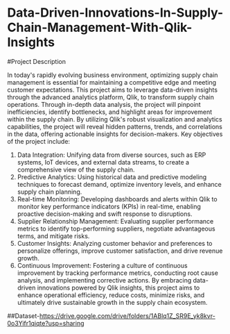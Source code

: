 # Data-Driven-Innovations-In-Supply-Chain-Management-With-Qlik-Insights
#Project Description

In today's rapidly evolving business environment, optimizing supply chain management is essential for maintaining a competitive edge and meeting customer expectations. This project aims to leverage data-driven insights through the advanced analytics platform, Qlik, to transform supply chain operations. Through in-depth data analysis, the project will pinpoint inefficiencies, identify bottlenecks, and highlight areas for improvement within the supply chain. By utilizing Qlik's robust visualization and analytics capabilities, the project will reveal hidden patterns, trends, and correlations in the data, offering actionable insights for decision-makers. Key objectives of the project include:
1. Data Integration: Unifying data from diverse sources, such as ERP systems, IoT devices, and external data streams, to create a comprehensive view of the supply chain.
2. Predictive Analytics: Using historical data and predictive modeling techniques to forecast demand, optimize inventory levels, and enhance supply chain planning.
3. Real-time Monitoring: Developing dashboards and alerts within Qlik to monitor key performance indicators (KPIs) in real-time, enabling proactive decision-making and swift response to disruptions.
4. Supplier Relationship Management: Evaluating supplier performance metrics to identify top-performing suppliers, negotiate advantageous terms, and mitigate risks.
5. Customer Insights: Analyzing customer behavior and preferences to personalize offerings, improve customer satisfaction, and drive revenue growth.
6. Continuous Improvement: Fostering a culture of continuous improvement by tracking performance metrics, conducting root cause analysis, and implementing corrective actions.
By embracing data-driven innovations powered by Qlik insights, this project aims to enhance operational efficiency, reduce costs, minimize risks, and ultimately drive sustainable growth in the supply chain ecosystem.

##Dataset-https://drive.google.com/drive/folders/1ABlq1Z_SR9E_yk8kvr-0o3Yifr1qiqte?usp=sharing
